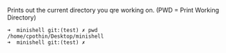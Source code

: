 Prints out the current directory you qre working on. (PWD = Print Working Directory)

    ➜  minishell git:(test) ✗ pwd
    /home/cpothin/Desktop/minishell
    ➜  minishell git:(test) ✗ 